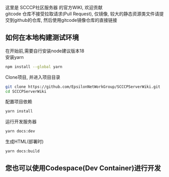 这里是 SCCCP社区服务器 的官方WIKI, 欢迎贡献  
gitcode 仓库不接受拉取请求(Pull Request), 仅镜像, 较大的静态资源类文件请提交到github的仓库, 然后使用gitcode镜像仓库的直接链接  

## 如何在本地构建测试环境
在开始前,需要自行安装node建议版本18  
安装yarn  
```sh
npm install --global yarn  
```
Clone项目, 并进入项目目录
```sh
git clone https://github.com/EpsilonNetWorkGroup/SCCCPServerWiki.git  
cd SCCCPServerWiki  
```
配置项目依赖  
```sh
yarn install  
```
运行开发服务器  
```sh
yarn docs:dev  
```
生成HTML(部署时)  
```sh
yarn docs:build  
```

## 您也可以使用Codespace(Dev Container)进行开发
